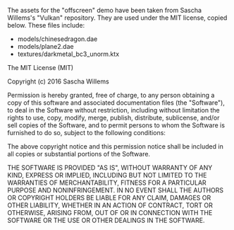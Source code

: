 The assets for the "offscreen" demo have been taken from Sascha Willems's "Vulkan" repository. They are used under the MIT license, copied below. These files include:

* models/chinesedragon.dae
* models/plane2.dae
* textures/darkmetal_bc3_unorm.ktx

The MIT License (MIT)

Copyright (c) 2016 Sascha Willems

Permission is hereby granted, free of charge, to any person obtaining a copy of this software and associated documentation files (the "Software"), to deal in the Software without restriction, including without limitation the rights to use, copy, modify, merge, publish, distribute, sublicense, and/or sell copies of the Software, and to permit persons to whom the Software is furnished to do so, subject to the following conditions:

The above copyright notice and this permission notice shall be included in all copies or substantial portions of the Software.

THE SOFTWARE IS PROVIDED "AS IS", WITHOUT WARRANTY OF ANY KIND, EXPRESS OR IMPLIED, INCLUDING BUT NOT LIMITED TO THE WARRANTIES OF MERCHANTABILITY, FITNESS FOR A PARTICULAR PURPOSE AND NONINFRINGEMENT. IN NO EVENT SHALL THE AUTHORS OR COPYRIGHT HOLDERS BE LIABLE FOR ANY CLAIM, DAMAGES OR OTHER LIABILITY, WHETHER IN AN ACTION OF CONTRACT, TORT OR OTHERWISE, ARISING FROM, OUT OF OR IN CONNECTION WITH THE SOFTWARE OR THE USE OR OTHER DEALINGS IN THE SOFTWARE.
